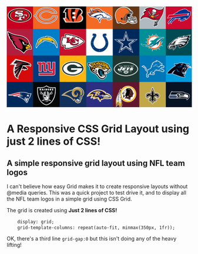 ![CSS Grid](https://github.com/nkhil/CSS-Grid-NFL-team-logos/blob/master/CSS-GRID-SHOWCASE.png "CSS Grid NFL Logos")

# A Responsive CSS Grid Layout using just 2 lines of CSS!
## A simple responsive grid layout using NFL team logos

I can't believe how easy Grid makes it to create responsive layouts without @media queries. This was a quick project to test drive it, and to display all the NFL team logos in a simple grid using CSS Grid. 

The grid is created using **Just 2 lines of CSS!**

```
  	display: grid;
	grid-template-columns: repeat(auto-fit, minmax(350px, 1fr));
```

OK, there's a third line `grid-gap:0` but this isn't doing any of the heavy lifting! 



